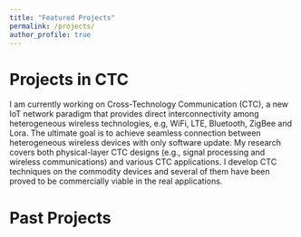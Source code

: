 ```yaml
---
title: "Featured Projects"
permalink: /projects/
author_profile: true
---
```


Projects in CTC
======
I am currently working on Cross-Technology Communication (CTC), a new IoT network paradigm that provides direct interconnectivity among heterogeneous wireless technologies,
e.g, WiFi, LTE, Bluetooth, ZigBee and Lora. The ultimate goal is to achieve seamless connection between heterogeneous wireless devices with only software update.
My research covers both physical-layer CTC designs (e.g., signal processing and wireless communications) and various CTC applications. 
I develop CTC techniques on the commodity devices and several of them have been proved to be commercially viable in the real applications. 

Past Projects
======
